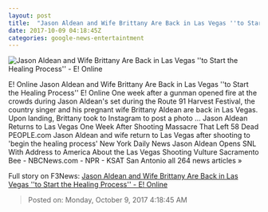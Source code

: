 ```yaml
---
layout: post
title:  "Jason Aldean and Wife Brittany Are Back in Las Vegas ''to Start the Healing Process'' - E! Online"
date: 2017-10-09 04:18:45Z
categories: google-news-entertaintment
---
```


![Jason Aldean and Wife Brittany Are Back in Las Vegas ''to Start the Healing Process'' - E! Online](http://akns-images.eonline.com/eol_images/Entire_Site/201798/rs_600x600-171008155437-600.jason-brittany-aldean-vegas.ct.100817.jpg?downsize=450:*&crop=450:350;left,top)

E! Online Jason Aldean and Wife Brittany Are Back in Las Vegas ''to Start the Healing Process'' E! Online One week after a gunman opened fire at the crowds during Jason Aldean's set during the Route 91 Harvest Festival, the country singer and his pregnant wife Brittany Aldean are back in Las Vegas. Upon landing, Brittany took to Instagram to post a photo ... Jason Aldean Returns to Las Vegas One Week After Shooting Massacre That Left 58 Dead PEOPLE.com Jason Aldean and wife return to Las Vegas after shooting to 'begin the healing process' New York Daily News Jason Aldean Opens SNL With Address to America About the Las Vegas Shooting Vulture Sacramento Bee - NBCNews.com - NPR - KSAT San Antonio all 264 news articles »


Full story on F3News: [Jason Aldean and Wife Brittany Are Back in Las Vegas ''to Start the Healing Process'' - E! Online](http://www.f3nws.com/n/uxAkpD)

> Posted on: Monday, October 9, 2017 4:18:45 AM
